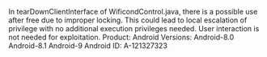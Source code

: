 In tearDownClientInterface of WificondControl.java, there is a possible use after free due to improper locking. This could lead to local escalation of privilege with no additional execution privileges needed. User interaction is not needed for exploitation. Product: Android Versions: Android-8.0 Android-8.1 Android-9 Android ID: A-121327323